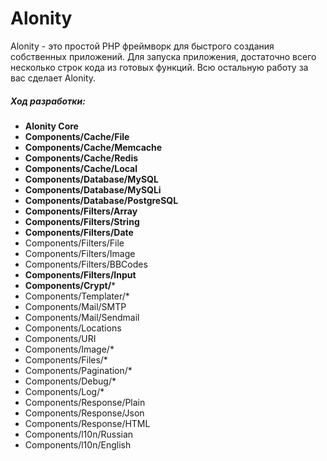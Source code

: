 # Alonity
Alonity - это простой PHP фреймворк для быстрого создания собственных приложений.
Для запуска приложения, достаточно всего несколько строк кода из готовых функций. Всю остальную работу за вас сделает Alonity.

##### Ход разработки:
* **Alonity Core**
* **Components/Cache/File**
* **Components/Cache/Memcache**
* **Components/Cache/Redis**
* **Components/Cache/Local**
* **Components/Database/MySQL**
* **Components/Database/MySQLi**
* **Components/Database/PostgreSQL**
* **Components/Filters/Array**
* **Components/Filters/String**
* **Components/Filters/Date**
* Components/Filters/File
* Components/Filters/Image
* Components/Filters/BBCodes
* **Components/Filters/Input**
* **Components/Crypt/***
* Components/Templater/*
* Components/Mail/SMTP
* Components/Mail/Sendmail
* Components/Locations
* Components/URI
* Components/Image/*
* Components/Files/*
* Components/Pagination/*
* Components/Debug/*
* Components/Log/*
* Components/Response/Plain
* Components/Response/Json
* Components/Response/HTML
* Components/l10n/Russian
* Components/l10n/English
